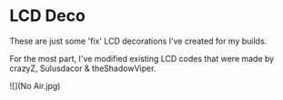 LCD Deco
========

These are just some 'fix' LCD decorations I've created for my builds.

For the most part, I've modified existing LCD codes that were made by crazyZ, Sulusdacor & theShadowViper.

![](No Air.jpg)